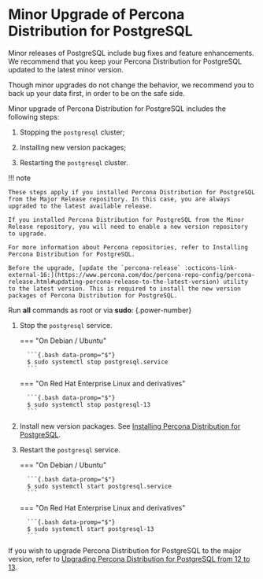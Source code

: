 # Minor Upgrade of Percona Distribution for PostgreSQL

Minor releases of PostgreSQL include bug fixes and feature enhancements. We recommend that you keep your Percona Distribution for PostgreSQL updated to the latest minor version.

Though minor upgrades do not change the behavior, we recommend you to back up your data first, in order to be on the safe side.

Minor upgrade of Percona Distribution for PostgreSQL includes the following steps:


1. Stopping the `postgresql` cluster;


2. Installing new version packages;


3. Restarting the `postgresql` cluster.

!!! note

    These steps apply if you installed Percona Distribution for PostgreSQL from the Major Release repository. In this case, you are always upgraded to the latest available release.

    If you installed Percona Distribution for PostgreSQL from the Minor Release repository, you will need to enable a new version repository to upgrade.

    For more information about Percona repositories, refer to Installing Percona Distribution for PostgreSQL.

    Before the upgrade, [update the `percona-release` :octicons-link-external-16:](https://www.percona.com/doc/percona-repo-config/percona-release.html#updating-percona-release-to-the-latest-version) utility to the latest version. This is required to install the new version packages of Percona Distribution for PostgreSQL. 

Run **all** commands as root or via **sudo**:
{.power-number}

1. Stop the `postgresql` service.


    === "On Debian / Ubuntu"

         ```{.bash data-promp="$"}
         $ sudo systemctl stop postgresql.service
         ```


    === "On Red Hat Enterprise Linux and derivatives"

         ```{.bash data-promp="$"}
         $ sudo systemctl stop postgresql-13
         ```


2. Install new version packages. See [Installing Percona Distribution for PostgreSQL](installing.md).


3. Restart the `postgresql` service.


    === "On Debian / Ubuntu"

         ```{.bash data-promp="$"}
         $ sudo systemctl start postgresql.service
         ```


    === "On Red Hat Enterprise Linux and derivatives"

         ```{.bash data-promp="$"}
         $ sudo systemctl start postgresql-13
         ```


If you wish to upgrade Percona Distribution for PostgreSQL to the major version, refer to [Upgrading Percona Distribution for PostgreSQL from 12 to 13](major-upgrade.md).
